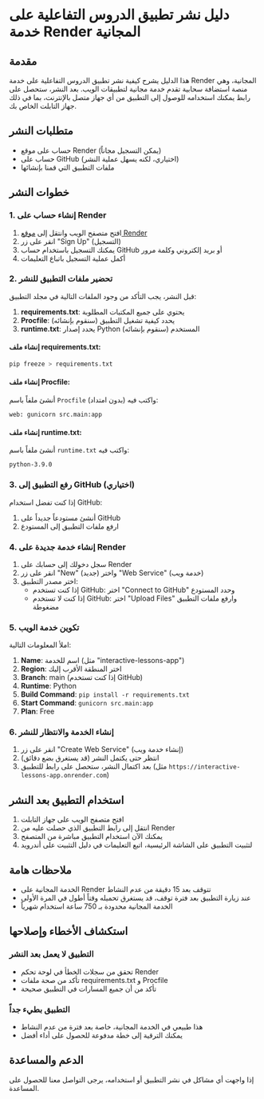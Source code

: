 # دليل نشر تطبيق الدروس التفاعلية على خدمة Render المجانية

## مقدمة

هذا الدليل يشرح كيفية نشر تطبيق الدروس التفاعلية على خدمة Render المجانية، وهي منصة استضافة سحابية تقدم خدمة مجانية لتطبيقات الويب. بعد النشر، ستحصل على رابط يمكنك استخدامه للوصول إلى التطبيق من أي جهاز متصل بالإنترنت، بما في ذلك جهاز التابلت الخاص بك.

## متطلبات النشر

- حساب على موقع Render (يمكن التسجيل مجاناً)
- حساب على GitHub (اختياري، لكنه يسهل عملية النشر)
- ملفات التطبيق التي قمنا بإنشائها

## خطوات النشر

### 1. إنشاء حساب على Render

1. افتح متصفح الويب وانتقل إلى [موقع Render](https://render.com/)
2. انقر على زر "Sign Up" (التسجيل)
3. يمكنك التسجيل باستخدام حساب GitHub أو بريد إلكتروني وكلمة مرور
4. أكمل عملية التسجيل باتباع التعليمات

### 2. تحضير ملفات التطبيق للنشر

قبل النشر، يجب التأكد من وجود الملفات التالية في مجلد التطبيق:

1. **requirements.txt**: يحتوي على جميع المكتبات المطلوبة
2. **Procfile**: يحدد كيفية تشغيل التطبيق (سنقوم بإنشائه)
3. **runtime.txt**: يحدد إصدار Python المستخدم (سنقوم بإنشائه)

#### إنشاء ملف requirements.txt:

```bash
pip freeze > requirements.txt
```

#### إنشاء ملف Procfile:

أنشئ ملفاً باسم `Procfile` (بدون امتداد) واكتب فيه:

```
web: gunicorn src.main:app
```

#### إنشاء ملف runtime.txt:

أنشئ ملفاً باسم `runtime.txt` واكتب فيه:

```
python-3.9.0
```

### 3. رفع التطبيق إلى GitHub (اختياري)

إذا كنت تفضل استخدام GitHub:

1. أنشئ مستودعاً جديداً على GitHub
2. ارفع ملفات التطبيق إلى المستودع

### 4. إنشاء خدمة جديدة على Render

1. سجل دخولك إلى حسابك على Render
2. انقر على زر "New" (جديد) واختر "Web Service" (خدمة ويب)
3. اختر مصدر التطبيق:
   - إذا كنت تستخدم GitHub: اختر "Connect to GitHub" وحدد المستودع
   - إذا كنت لا تستخدم GitHub: اختر "Upload Files" وارفع ملفات التطبيق مضغوطة

### 5. تكوين خدمة الويب

املأ المعلومات التالية:

1. **Name**: اسم للخدمة (مثل "interactive-lessons-app")
2. **Region**: اختر المنطقة الأقرب إليك
3. **Branch**: main (إذا كنت تستخدم GitHub)
4. **Runtime**: Python
5. **Build Command**: `pip install -r requirements.txt`
6. **Start Command**: `gunicorn src.main:app`
7. **Plan**: Free

### 6. إنشاء الخدمة والانتظار للنشر

1. انقر على زر "Create Web Service" (إنشاء خدمة ويب)
2. انتظر حتى يكتمل النشر (قد يستغرق بضع دقائق)
3. بعد اكتمال النشر، ستحصل على رابط للتطبيق (مثل `https://interactive-lessons-app.onrender.com`)

## استخدام التطبيق بعد النشر

1. افتح متصفح الويب على جهاز التابلت
2. انتقل إلى رابط التطبيق الذي حصلت عليه من Render
3. يمكنك الآن استخدام التطبيق مباشرة من المتصفح
4. لتثبيت التطبيق على الشاشة الرئيسية، اتبع التعليمات في دليل التثبيت على أندرويد

## ملاحظات هامة

- الخدمة المجانية على Render تتوقف بعد 15 دقيقة من عدم النشاط
- عند زيارة التطبيق بعد فترة توقف، قد يستغرق تحميله وقتاً أطول في المرة الأولى
- الخدمة المجانية محدودة بـ 750 ساعة استخدام شهرياً

## استكشاف الأخطاء وإصلاحها

### التطبيق لا يعمل بعد النشر

- تحقق من سجلات الخطأ في لوحة تحكم Render
- تأكد من صحة ملفات requirements.txt و Procfile
- تأكد من أن جميع المسارات في التطبيق صحيحة

### التطبيق بطيء جداً

- هذا طبيعي في الخدمة المجانية، خاصة بعد فترة من عدم النشاط
- يمكنك الترقية إلى خطة مدفوعة للحصول على أداء أفضل

## الدعم والمساعدة

إذا واجهت أي مشاكل في نشر التطبيق أو استخدامه، يرجى التواصل معنا للحصول على المساعدة.
